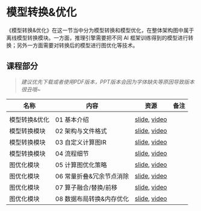 # 模型转换&优化

《模型转换&优化》在这一节当中分为模型转换和模型优化，在整体架构图中属于离线模型转换模块。一方面，推理引擎需要把不同 AI 框架训练得到的模型进行转换；另外一方面需要对转换后的模型进行图优化等技术。

## 课程部分

> *建议优先下载或者使用PDF版本，PPT版本会因为字体缺失等原因导致版本很丑哦~*

| 名称   | 内容           | 资源                                                                                    | 备注  |
| ---- | ------------ | ------------------------------------------------------------------------------------- | --- |
|      |              |                                                                                       |     |
| 模型转换&优化  | 01 基本介绍           | [slide](./01.introduction.pdf), [video](https://www.bilibili.com/video/BV1724y1z7ep/)     |     |
| 模型转换模块   | 02 架构与文件格式        | [slide](./02.converter_princ.pdf), [video](https://www.bilibili.com/video/BV13P4y167sr/)  |     |
| 模型转换模块   | 03 自定义计算图IR       | [slide](./03.converter_ir.pdf), [video](https://www.bilibili.com/video/BV1rx4y177R9/)     |     |
| 模型转换模块   | 04 流程细节           | [slide](./04.converter_detail.pdf), [video](https://www.bilibili.com/video/BV13341197zU/) |     |
| 图优化模块    | 05 计算图优化策略        | [slide](./05.optimizer.pdf), [video](https://www.bilibili.com/video/BV1g84y1L7tF/)        |     |
| 图优化模块    | 06 常量折叠&冗余节点消除    | [slide](./06.basic.pdf), [video](https://www.bilibili.com/video/BV1fA411r7hr/)            |     |
| 图优化模块    | 07 算子融合/替换/前移     | [slide](./06.basic.pdf), [video](https://www.bilibili.com/video/BV1Qj411T7Ef/)            |     |
| 图优化模块    | 08 数据布局转换&内存优化    | [slide](./07.extend.pdf), [video](https://www.bilibili.com/video/BV1Ae4y1N7u7/)           |     |

